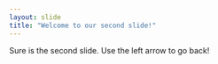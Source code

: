```yaml
---
layout: slide
title: "Welcome to our second slide!"
---
```

Sure is the second slide.
Use the left arrow to go back!
